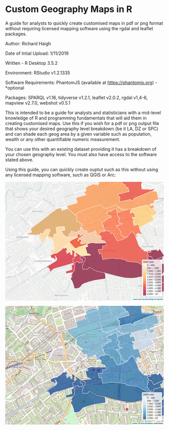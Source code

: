 # Custom Geography Maps in R
A guide for analysts to quickly create customised maps in pdf or png format without requiring licensed mapping software using the rgdal and leaflet packages. 

Author: Richard Haigh

Date of Intial Upload: 1/11/2019

Written - R Desktop 3.5.2

Environment: RStudio v1.2.1335

Software Requirements: PhantomJS (available at https://phantomjs.org) - *optional

Packages:
SPARQL v1.16, tidyverse v1.2.1, leaflet v2.0.2, rgdal v1,4-6, mapview v2.7.0, webshot v0.5.1

This is intended to be a guide for analysts and statisticians with a mid-level knowledge of R and programming fundamentals
that will aid them in creating customised maps. Use this if you wish for a pdf or png output file that shows your desired 
geography level breakdown (be it LA, DZ or SPC) and can shade each geog area by a given variable such as population, wealth 
or any other quantifiable numeric measurement. 

You can use this with an existing dataset providing it has a breakdown of your chosen geography level. You must also have access to the software stated above. 

Using this guide, you can quickly create ouptut such as this without using any licensed mapping software, such as QGIS or Arc:

![Example simple output](./Rplot.png)

![Example simple output](./Rplot2.png)

